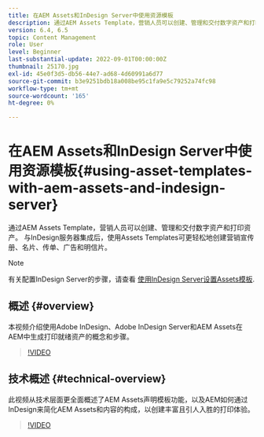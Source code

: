 ```yaml
---
title: 在AEM Assets和InDesign Server中使用资源模板
description: 通过AEM Assets Template，营销人员可以创建、管理和交付数字资产和打印资产。 与InDesign服务器集成后，使用Assets Templates可更轻松地创建营销宣传册、名片、传单、广告和明信片。
version: 6.4, 6.5
topic: Content Management
role: User
level: Beginner
last-substantial-update: 2022-09-01T00:00:00Z
thumbnail: 25170.jpg
exl-id: 45e0f3d5-db56-44e7-ad68-4d60991a6d77
source-git-commit: b3e9251bdb18a008be95c1fa9e5c79252a74fc98
workflow-type: tm+mt
source-wordcount: '165'
ht-degree: 0%

---
```


# 在AEM Assets和InDesign Server中使用资源模板{#using-asset-templates-with-aem-assets-and-indesign-server}

通过AEM Assets Template，营销人员可以创建、管理和交付数字资产和打印资产。 与InDesign服务器集成后，使用Assets Templates可更轻松地创建营销宣传册、名片、传单、广告和明信片。

>[!NOTE]
>
>有关配置InDesign Server的步骤，请查看 [使用InDesign Server设置Assets模板](asset-templates-technical-video-setup.md).

## 概述 {#overview}

本视频介绍使用Adobe InDesign、Adobe InDesign Server和AEM Assets在AEM中生成打印就绪资产的概念和步骤。

>[!VIDEO](https://video.tv.adobe.com/v/25170?quality=12&learn=on)

## 技术概述 {#technical-overview}

此视频从技术层面更全面概述了AEM Assets声明模板功能，以及AEM如何通过InDesign来简化AEM Assets和内容的构成，以创建丰富且引人入胜的打印体验。

>[!VIDEO](https://video.tv.adobe.com/v/17071?quality=12&learn=on)
